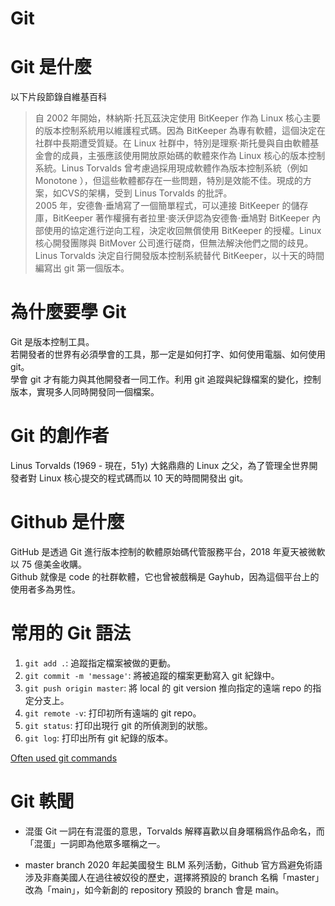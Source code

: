 # Git
# Git 是什麼

以下片段節錄自維基百科  

> 自 2002 年開始，林納斯·托瓦茲決定使用 BitKeeper 作為 Linux 核心主要的版本控制系統用以維護程式碼。因為 BitKeeper 為專有軟體，這個決定在社群中長期遭受質疑。在 Linux 社群中，特別是理察·斯托曼與自由軟體基金會的成員，主張應該使用開放原始碼的軟體來作為 Linux 核心的版本控制系統。Linus Torvalds 曾考慮過採用現成軟體作為版本控制系統（例如 Monotone ），但這些軟體都存在一些問題，特別是效能不佳。現成的方案，如CVS的架構，受到 Linus Torvalds 的批評。    
> 2005 年，安德魯·垂鳩寫了一個簡單程式，可以連接 BitKeeper 的儲存庫，BitKeeper 著作權擁有者拉里·麥沃伊認為安德魯·垂鳩對 BitKeeper 內部使用的協定進行逆向工程，決定收回無償使用 BitKeeper 的授權。Linux 核心開發團隊與 BitMover 公司進行磋商，但無法解決他們之間的歧見。Linus Torvalds 決定自行開發版本控制系統替代 BitKeeper，以十天的時間編寫出 git 第一個版本。     

# 為什麼要學 Git
Git 是版本控制工具。  
若開發者的世界有必須學會的工具，那一定是如何打字、如何使用電腦、如何使用 git。   
學會 git 才有能力與其他開發者一同工作。利用 git 追蹤與紀錄檔案的變化，控制版本，實現多人同時開發同一個檔案。

# Git 的創作者
Linus Torvalds
(1969 - 現在，51y)
大銘鼎鼎的 Linux 之父，為了管理全世界開發者對 Linux 核心提交的程式碼而以 10 天的時間開發出 git。

# Github 是什麼
GitHub 是透過 Git 進行版本控制的軟體原始碼代管服務平台，2018 年夏天被微軟以 75 億美金收購。  
Github 就像是 code 的社群軟體，它也曾被戲稱是 Gayhub，因為這個平台上的使用者多為男性。

# 常用的 Git 語法
1. `git add .`: 追蹤指定檔案被做的更動。
2. `git commit -m 'message'`: 將被追蹤的檔案更動寫入 git 紀錄中。
2. `git push origin master`: 將 local 的 git version 推向指定的遠端 repo 的指定分支上。
2. `git remote -v`: 打印初所有遠端的 git repo。
2. `git status`: 打印出現行 git 的所偵測到的狀態。
2. `git log`: 打印出所有 git 紀錄的版本。

[Often used git commands](https://github.com/joshnh/Git-Commands)

# Git 軼聞

* 混蛋
Git 一詞在有混蛋的意思，Torvalds 解釋喜歡以自身暱稱爲作品命名，而「混蛋」一詞即為他眾多暱稱之一。

* master branch
2020 年起美國發生 BLM 系列活動，Github 官方爲避免術語涉及非裔美國人在過往被奴役的歷史，選擇將預設的 branch 名稱「master」改為「main」，如今新創的 repository 預設的 branch 會是 main。
